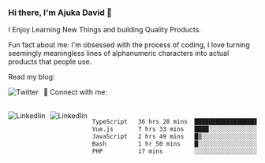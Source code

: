 ### Hi there, I'm Ajuka David 🥷

I Enjoy Learning New Things and building Quality Products.

Fun fact about me: I'm obsessed with the process of coding, I love turning seemingly meaningless lines of alphanumeric characters into actual products that people use.

Read my blog:

<a href="https://tobit.hashnode.dev/"> <img src="https://img.shields.io/badge/Hashnode-2962FF?style=for-the-badge&logo=hashnode&logoColor=white"
     alt="Twitter"
     style="float: left; margin-right: 10px;" /> </a>


📱 Connect with me: 

<br />
<a href="https://www.linkedin.com/in/david-ajuka-630660144/"> <img src="https://img.shields.io/badge/LinkedIn-0077B5?style=for-the-badge&logo=linkedin&logoColor=white"
     alt="LinkedIin"
     style="float: left; margin-right: 10px;" /> </a> <a href="mailto:ajuka.zephiniah@gmail.com"> <img src="https://img.shields.io/badge/Gmail-D14836?style=for-the-badge&logo=gmail&logoColor=white"
     alt="LinkedIin"
     style="float: left; margin-right: 10px;" /> </a>
     

<!--START_SECTION:waka-->

```txt
TypeScript   36 hrs 28 mins  ██████████████████▓░░░░░░   74.32 %
Vue.js       7 hrs 33 mins   ████░░░░░░░░░░░░░░░░░░░░░   15.39 %
JavaScript   2 hrs 49 mins   █▒░░░░░░░░░░░░░░░░░░░░░░░   05.74 %
Bash         1 hr 50 mins    █░░░░░░░░░░░░░░░░░░░░░░░░   03.76 %
PHP          17 mins         ░░░░░░░░░░░░░░░░░░░░░░░░░   00.59 %
```

<!--END_SECTION:waka-->
